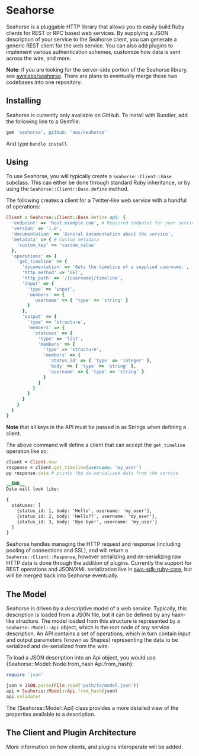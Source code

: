 # Seahorse

Seahorse is a pluggable HTTP library that allows you to easily build
Ruby clients for REST or RPC based web services. By supplying a JSON description
of your service to the Seahorse client, you can generate a generic REST client
for the web service. You can also add plugins to implement various
authentication schemes, customize how data is sent across the wire, and more.

**Note**: if you are looking for the server-side portion of the Seahorse
library, see [awslabs/seahorse](http://github.com/awslabs/seahorse). There are
plans to eventually merge these two codebases into one repository.

## Installing

Seahorse is currently only available on GitHub. To install with Bundler, add
the following line to a Gemfile:

```ruby
gem 'seahorse', github: 'aws/seahorse'
```

And type `bundle install`.

## Using

To use Seahorse, you will typically create a `Seahorse::Client::Base` subclass.
This can either be done through standard Ruby inheritance, or by using the
`Seahorse::Client::Base.define` method.

The following creates a client for a Twitter-like web service with a handful
of operations:

```ruby
Client = Seahorse::Client::Base.define api: {
  'endpoint' => 'host.example.com', # Required endpoint for your service
  'version' => '1.0',
  'documentation' => 'General documentation about the service',
  'metadata' => { # Custom metadata
    'custom_key' => 'custom_value'
  },
  'operations' => {
    'get_timeline' => {
      'documentation' => 'Gets the timeline of a supplied username.',
      'http_method' => 'GET',
      'http_path' => '/{username}/timeline',
      'input' => {
        'type' => 'input',
        'members' => {
          'username' => { 'type' => 'string' }
        }
      },
      'output' => {
        'type' => 'structure',
        'members' => {
          'statuses' => {
            'type' => 'list',
            'members' => {
              'type' => 'structure',
              'members' => {
                'status_id' => { 'type' => 'integer' },
                'body' => { 'type' => 'string' },
                'username' => { 'type' => 'string' }
              }
            }
          }
        }
      }
    }
  }
}
```

**Note** that all keys in the API must be passed in as Strings when defining
a client.

The above command will define a client that can accept the `get_timeline`
operation like so:

```ruby
client = Client.new
response = client.get_timeline(username: 'my_user')
pp response.data # prints the de-serialized data from the service

__END__
Data will look like:

{
  statuses: [
    {status_id: 1, body: 'Hello', username: 'my_user'},
    {status_id: 2, body: 'Hello??', username: 'my_user'},
    {status_id: 3, body: 'Bye bye!', username: 'my_user'}
  ]
}
```

Seahorse handles managing the HTTP request and response (including pooling of
connections and SSL), and will return a `Seahorse::Client::Response`, however
serializing and de-serializing raw HTTP data is done through the addition of
plugins. Currently the support for REST operations and JSON/XML serialization
live in [aws-sdk-ruby-core](http://github.com/aws/aws-sdk-ruby-core), but will
be merged back into Seahorse eventually.

## The Model

Seahorse is driven by a descriptive model of a web service. Typically, this
description is loaded from a JSON file, but it can be defined by any hash-like
structure. The model loaded from this structure is represented by a
`Seahorse::Model::Api` object, which is the root node of any service
description. An API contains a set of operations, which in turn contain input
and output parameters (known as Shapes) representing the data to be serialized
and de-serialized from the wire.

To load a JSON description into an Api object, you would use
{Seahorse::Model::Node.from_hash Api.from_hash}:

```ruby
require 'json'

json = JSON.parse(File.read('path/to/model.json'))
api = Seahorse::Model::Api.from_hash(json)
api.validate!
```

The {Seahorse::Model::Api} class provides a more detailed view of the properties
available to a description.

## The Client and Plugin Architecture

More information on how clients, and plugins interoperate will be added.
